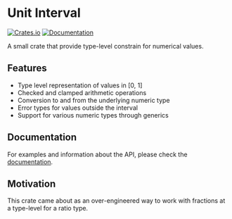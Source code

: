 # Unit Interval

[![Crates.io](https://img.shields.io/crates/v/unit_interval.svg)](https://crates.io/crates/unit_interval)
[![Documentation](https://docs.rs/unit_interval/badge.svg)](https://docs.rs/unit_interval)

A small crate that provide type-level constrain for numerical values.

## Features

- Type level representation of values in [0, 1]
- Checked and clamped arithmetic operations
- Conversion to and from the underlying numeric type
- Error types for values outside the interval
- Support for various numeric types through generics

## Documentation

For examples and information about the API, please check the [documentation](https://docs.rs/unit_interval).

## Motivation

This crate came about as an over-engineered way to work with fractions at a type-level for a ratio type.

